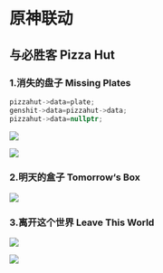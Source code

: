 # 原神联动

## 与必胜客   Pizza Hut

### 1.消失的盘子   Missing Plates

```c++
pizzahut->data=plate;
genshit->data=pizzahut->data;
pizzahut->data=nullptr;
```

![](https://github.com/DreamingCats/GenshitJokes/raw/main/genshitjokes/原神联动/拿取盘子.jpg)

![](https://github.com/DreamingCats/GenshitJokes/raw/main/genshitjokes/原神联动/消失的盘子.jpg)

### 2.明天的盒子   Tomorrow‘s Box

![](https://github.com/DreamingCats/GenshitJokes/raw/main/genshitjokes/原神联动/明天的盒子.jpg)

### 3.离开这个世界   Leave This World

![](https://github.com/DreamingCats/GenshitJokes/raw/main/genshitjokes/原神联动/离开这个世界1.jpg)

![](https://github.com/DreamingCats/GenshitJokes/raw/main/genshitjokes/原神联动/离开这个世界2.jpg)